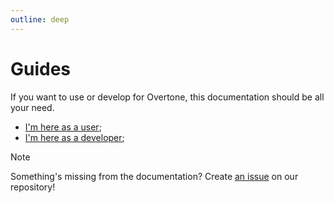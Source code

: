 ```yaml
---
outline: deep
---
```


# Guides

If you want to use or develop for Overtone, this documentation should be all your need.

- [I'm here as a user](getting_started);
- [I'm here as a developer](dev/developing);

> [!NOTE]
> 
> Something's missing from the documentation? Create [an issue](https://github.com/mrpedrobraga/overtone/issues) on our repository!
